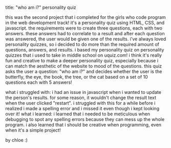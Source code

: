 title: "who am i?" personality quiz

this was the second project that i completed for the girls who code program in the web development track! it's a personality quiz using HTML, CSS, and javascript.
the requirements were to create three questions, each with two answers. these answers had to correlate to a result and after each question was answered, the user would be given one of the results.
i've always loved personality quizzes, so i decided to do more than the required amount of questions, answers, and results. i based my personality quiz on personality quizzes that i used to take in middle school on uquiz.com! i think it's really fun and creative to make a deeper personality quiz, especially because i can match the aesthetic of the website to mood of the questions.
this quiz asks the user a question: "who am i?" and decides whether the user is the butterfly, the eye, the book, the tree, or the cat based on a set of 10 questions each with 5 answers!

what i struggled with: i had an issue in javascript when i wanted to update the person's results. for some reason, it wouldn't change the result text when the user clicked "restart". i struggled with this for a while before i realized i made a spelling error and i missed it even though i kept looking over it!
what i learned: i learned that i needed to be meticulous when debugging to spot any spelling errors because they can mess up the whole program. i also learned that i should be creative when programming, even when it's a simple project!

by chloe :)
